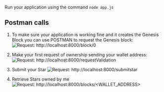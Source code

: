 Run your application using the command `node app.js`

## Postman calls

1. To make sure your application is working fine and it creates the Genesis Block you can use POSTMAN to request the Genesis block:
    ![Request: http://localhost:8000/block/0 ](https://user-images.githubusercontent.com/10187576/87860696-85840100-c90d-11ea-9dc2-81c22c3387ac.jpg)
2. Make your first request of ownership sending your wallet address:
    ![Request: http://localhost:8000/requestValidation ](https://user-images.githubusercontent.com/10187576/87860743-ed3a4c00-c90d-11ea-8ea4-9426950ede2b.jpg)

3. Submit your Star
     ![Request: http://localhost:8000/submitstar](https://user-images.githubusercontent.com/10187576/87860746-f1ff0000-c90d-11ea-949e-c52c8ec936b2.jpg)
4. Retrieve Stars owned by me
    ![Request: http://localhost:8000/blocks/<WALLET_ADDRESS>](https://user-images.githubusercontent.com/10187576/87860744-ef9ca600-c90d-11ea-8965-bfc09d08c1c0.jpg)